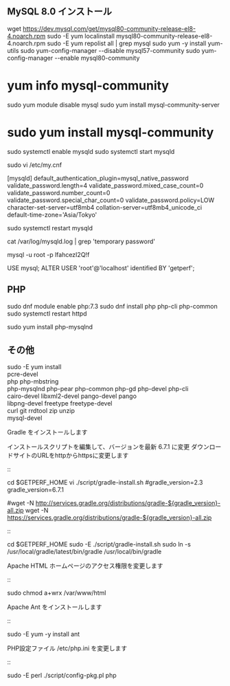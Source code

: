 
MySQL 8.0 インストール
----------------------

   wget https://dev.mysql.com/get/mysql80-community-release-el8-4.noarch.rpm
   sudo -E yum localinstall mysql80-community-release-el8-4.noarch.rpm
   sudo -E yum repolist all | grep mysql
   sudo yum -y install yum-utils
   sudo yum-config-manager --disable mysql57-community
   sudo yum-config-manager --enable mysql80-community
#   yum info mysql-community
   sudo yum module disable mysql
   sudo yum  install mysql-community-server
#   sudo  yum  install mysql-community
   sudo systemctl enable mysqld
   sudo systemctl start mysqld

sudo vi /etc/my.cnf

[mysqld]
default_authentication_plugin=mysql_native_password
validate_password.length=4
validate_password.mixed_case_count=0
validate_password.number_count=0
validate_password.special_char_count=0
validate_password.policy=LOW
character-set-server=utf8mb4
collation-server=utf8mb4_unicode_ci
default-time-zone='Asia/Tokyo'

 sudo systemctl restart mysqld

cat /var/log/mysqld.log | grep 'temporary password'

mysql -u root -p
lfahcezI2Q!f

USE mysql;
ALTER USER 'root'@'localhost' identified BY 'getperf';


PHP
---

sudo dnf module enable php:7.3
sudo dnf install php php-cli php-common
sudo systemctl restart httpd

sudo yum install php-mysqlnd


その他
------

sudo -E yum  install \
   pcre-devel \
   php php-mbstring \
   php-mysqlnd php-pear php-common php-gd php-devel php-cli \
   cairo-devel libxml2-devel pango-devel pango \
   libpng-devel freetype freetype-devel  \
   curl git rrdtool zip unzip \
   mysql-devel


Gradle をインストールします

インストールスクリプトを編集して、バージョンを最新 6.7.1 に変更
ダウンロードサイトのURLをhttpからhttpsに変更します

::

   cd $GETPERF_HOME
   vi ./script/gradle-install.sh
   #gradle_version=2.3
   gradle_version=6.7.1

   #wget -N http://services.gradle.org/distributions/gradle-${gradle_version}-all.zip
   wget -N https://services.gradle.org/distributions/gradle-${gradle_version}-all.zip

::

   cd $GETPERF_HOME
   sudo -E ./script/gradle-install.sh
   sudo ln -s /usr/local/gradle/latest/bin/gradle /usr/local/bin/gradle

Apache HTML ホームページのアクセス権限を変更します

::

   sudo chmod a+wrx /var/www/html

Apache Ant をインストールします

::

   sudo -E yum -y install ant

PHP設定ファイル /etc/php.ini を変更します

::

   sudo -E perl ./script/config-pkg.pl php
